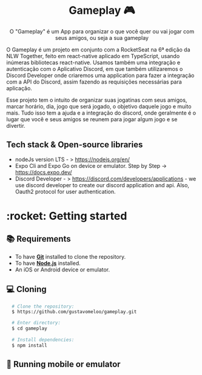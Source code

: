 <h1 align="center">Gameplay 🎮</h1>

<p align="center">  
O "Gameplay" é um App para organizar o que você quer ou vai jogar com seus amigos, ou seja a sua gameplay
</p>
<p>
O Gameplay é um projeto em conjunto com a RocketSeat na 6ª edição da NLW Together, feito em react-native aplicado em TypeScript, usando inúmeras bibliotecas react-native. Usamos também uma integração e autenticação com o Aplicativo Discord, em que também utilizaremos o Discord Developer onde criaremos uma application para fazer a integração com a API do Discord, assim fazendo as requisições necessárias para aplicação.
</p>
<p>
Esse projeto tem o intuito de organizar suas jogatinas com seus amigos, marcar horário, dia, jogo que será jogado, o objetivo daquele jogo e muito mais. Tudo isso tem a ajuda e a integração do discord, onde geralmente é o lugar que você e seus amigos se reunem para jogar algum jogo e se divertir. 
</p>

## Tech stack & Open-source libraries

- nodeJs version LTS - > https://nodejs.org/en/
- Expo Cli and Expo Go on device or emulator. Step by Step -> https://docs.expo.dev/ 
- Discord Developer - > https://discord.com/developers/applications - we use discord developer to create our discord application and api. 
 Also, Oauth2 protocol for user authentication.

<h1>:rocket: Getting started</h1>

## :books: Requirements
- To have [**Git**](https://git-scm.com/) installed to clone the repository.
- To have [**Node.js**](https://nodejs.org/en/) installed.
- An iOS or Android device or emulator.

## :computer: Cloning

``` bash
  # Clone the repository:
  $ https://github.com/gustavomeloo/gameplay.git

  # Enter directory:
  $ cd gameplay
  
  # Install dependencies:
  $ npm install
```

## :iphone: Running mobile or emulator
